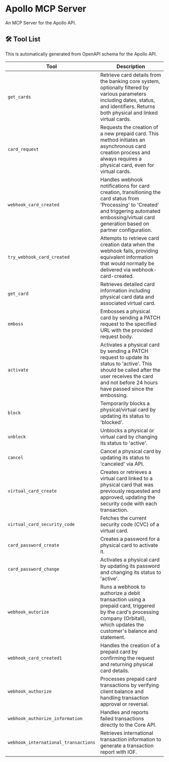 # Apollo MCP Server

An MCP Server for the Apollo API.

## 🛠️ Tool List

This is automatically generated from OpenAPI schema for the Apollo API.


| Tool | Description |
|------|-------------|
| `get_cards` | Retrieve card details from the banking core system, optionally filtered by various parameters including dates, status, and identifiers. Returns both physical and linked virtual cards. |
| `card_request` | Requests the creation of a new prepaid card. This method initiates an asynchronous card creation process and always requires a physical card, even for virtual cards. |
| `webhook_card_created` | Handles webhook notifications for card creation, transitioning the card status from 'Processing' to 'Created' and triggering automated embossing/virtual card generation based on partner configuration. |
| `try_webhook_card_created` | Attempts to retrieve card creation data when the webhook fails, providing equivalent information that would normally be delivered via webhook-card-created. |
| `get_card` | Retrieves detailed card information including physical card data and associated virtual card. |
| `emboss` | Embosses a physical card by sending a PATCH request to the specified URL with the provided request body. |
| `activate` | Activates a physical card by sending a PATCH request to update its status to 'active'. This should be called after the user receives the card and not before 24 hours have passed since the embossing. |
| `block` | Temporarily blocks a physical/virtual card by updating its status to 'blocked'. |
| `unblock` | Unblocks a physical or virtual card by changing its status to 'active'. |
| `cancel` | Cancel a physical card by updating its status to 'canceled' via API. |
| `virtual_card_create` | Creates or retrieves a virtual card linked to a physical card that was previously requested and approved, updating the security code with each transaction. |
| `virtual_card_security_code` | Fetches the current security code (CVC) of a virtual card. |
| `card_password_create` | Creates a password for a physical card to activate it. |
| `card_password_change` | Activates a physical card by updating its password and changing its status to 'active'. |
| `webhook_autorize` | Runs a webhook to authorize a debit transaction using a prepaid card, triggered by the card's processing company (Orbitall), which updates the customer's balance and statement. |
| `webhook_card_created1` | Handles the creation of a prepaid card by confirming the request and returning physical card details. |
| `webhook_authorize` | Processes prepaid card transactions by verifying client balance and handling transaction approval or reversal. |
| `webhook_authorize_information` | Handles and reports failed transactions directly to the Core API. |
| `webhook_international_transactions` | Retrieves international transaction information to generate a transaction report with IOF. |
